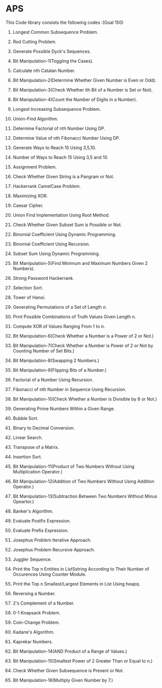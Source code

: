 # APS
This Code library consists the following codes :(Goal 150)

1. Longest Common Subsequence Problem.

2. Rod Cutting Problem.

3. Generate Possible Dyck's Sequences.

4. Bit Manipulation-1(Toggling the Cases).

5. Calculate nth Catalan Number.

6. Bit Manipulation-2(Determine Whether Given Number is Even or Odd).

7. Bit Manipulation-3(Check Whether ith Bit of a Number is Set or Not).

8. Bit Manipulation-4(Count the Number of Digits in a Number).

9. Longest Increasing Subsequence Problem.

10. Union-Find Algorithm.

11. Determine Factorial of nth Number Using DP.

12. Determine Value of nth Fibonacci Number Using DP.

13. Generate Ways to Reach 15 Using 3,5,10.

14. Number of Ways to Reach 15 Using 3,5 and 10.

15. Assignment Problem.

16. Check Whether Given String is a Pangram or Not.

17. Hackerrank CamelCase Problem.

18. Maximizing XOR. 

19. Caesar Cipher.

20. Union Find Implementation Using Root Method.

21. Check Whether Given Subset Sum is Possible or Not.

22. Binomial Coefficient Using Dynamic Programming.

23. Binomial Coefficient Using Recursion.

24. Subset Sum Using Dynamic Programming.

25. Bit Manipulation-5(Find Minimum and Maximum Numbers Given 2 Numbers).

26. Strong Password Hackerrank.

27. Selection Sort.

28. Tower of Hanoi.

29. Generating Permutations of a Set of Length n.

30. Print Possible Combinations of Truth Values Given Length n.

31. Compute XOR of Values Ranging From 1 to n.

32. Bit Manipulation-6(Check Whether a Number is a Power of 2 or Not.)

33. Bit Manipulation-7(Check Whether a Number is Power of 2 or Not by Counting Number of Set Bits.)

34. Bit Manipulation-8(Swapping 2 Numbers.)

35. Bit Manipulation-9(Flipping Bits of a Number.)

36. Factorial of a Number Using Recursion.

37. Fibonacci of nth Number in Sequence Using Recursion.

38. Bit Manipulation-10(Check Whether a Number is Divisible by 8 or Not.)

39. Generating Prime Numbers Within a Given Range.

40. Bubble Sort.

41. Binary to Decimal Conversion.

42. Linear Search.

43. Transpose of a Matrix.

44. Insertion Sort.

45. Bit Manipulation-11(Product of Two Numbers Without Using Multiplication Operator.)

46. Bit Manipulation-12(Addition of Two Numbers Without Using Addition Operator.)

47. Bit Manipulation-13(Subtraction Between Two Numbers Without Minus Opeartor.)

48. Banker's Algorithm.

49. Evaluate Postfix Expression.

50. Evaluate Prefix Expression.

51. Josephus Problem Iterative Approach.

52. Josephus Problem Recursive Approach.

53. Juggler Sequence.

54. Print the Top n Entities in ListSstring According to Their Number of Occurences Using Counter Module.

55. Print the Top n Smallest/Largest Elements in List Using heapq.

56. Reversing a Number.

57. 2's Complement of a Number.

58. 0-1 Knapsack Problem.

59. Coin-Change Problem.

60. Kadane's Algorithm.

61. Kaprekar Numbers.

62. Bit Manipulation-14(AND Product of a Range of Values.)

63. Bit Manipulation-15(Smallest Power of 2 Greater Than or Equal to n.)

64. Check Whether Given Subsequence is Present or Not.

65. Bit Manipulation-16(Multiply Given Number by 7.)

